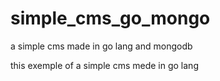 # simple_cms_go_mongo
a simple cms made in go lang and mongodb

this exemple of a simple  cms mede in go lang 
